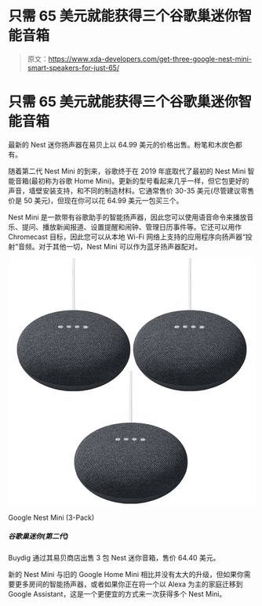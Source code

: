 # 只需 65 美元就能获得三个谷歌巢迷你智能音箱

> 原文：<https://www.xda-developers.com/get-three-google-nest-mini-smart-speakers-for-just-65/>

# 只需 65 美元就能获得三个谷歌巢迷你智能音箱

最新的 Nest 迷你扬声器在易贝上以 64.99 美元的价格出售。粉笔和木炭色都有。

随着第二代 Nest Mini 的到来，谷歌终于在 2019 年底取代了最初的 Nest Mini 智能音箱(最初称为谷歌 Home Mini)。更新的型号看起来几乎一样，但它包更好的声音，墙壁安装支持，和不同的制造材料。它通常售价 30-35 美元(尽管建议零售价是 50 美元)，但现在你可以花 64.99 美元一包买三个。

Nest Mini 是一款带有谷歌助手的智能扬声器，因此您可以使用语音命令来播放音乐、提问、播放新闻报道、设置提醒和闹钟、管理日历事件等。它还可以用作 Chromecast 目标，因此您可以从本地 Wi-Fi 网络上支持的应用程序向扬声器“投射”音频。对于其他一切，Nest Mini 可以作为蓝牙扬声器配对。

 <picture>![Buydig is selling 3-packs of Nest Mini speakers through its eBay store for $64.40.](img/31f9d45007e36ccf7d5efc00736439f5.png)</picture> 

Google Nest Mini (3-Pack)

##### 谷歌巢迷你(第二代)

Buydig 通过其易贝商店出售 3 包 Nest 迷你音箱，售价 64.40 美元。

新的 Nest Mini 与旧的 Google Home Mini 相比并没有太大的升级，但如果你需要更多房间的智能扬声器，或者如果你正在将一个以 Alexa 为主的家庭迁移到 Google Assistant，这是一个更便宜的方式来一次获得多个 Nest Mini。